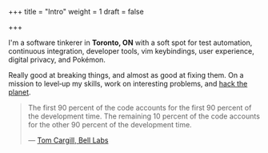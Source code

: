 +++
title = "Intro"
weight = 1
draft = false

+++

I'm a software tinkerer in **Toronto, ON** with a soft spot for test automation, continuous integration, developer tools, vim keybindings, user experience, digital privacy, and Pokémon.

Really good at breaking things, and almost as good at fixing them.
On a mission to level‑up my skills, work on interesting problems, and [hack
the planet](https://www.youtube.com/watch?v=u3CKgkyc7Qo&t=20s).


>The first 90 percent of the code accounts for the first 90 percent of the development time. The remaining 10 percent of the code accounts for the other 90 percent of the development time.
>
>— [Tom Cargill, Bell Labs](https://en.wikipedia.org/wiki/Ninety-ninety_rule)
